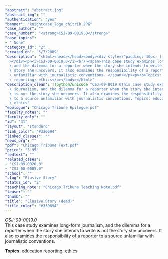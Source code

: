 ```yaml
---
"abstract": "abstract.jpg"
"abstract_img": ""
"authentication": "yes"
"banner": "knightcase_logo_chitrib.JPG"
"case_author": ""
"case_number": "<strong>CSJ-09-0019.0</strong>"
"case_topics":
- " None"
"category_id": "2"
"created_on": "5/7/2009"
"description": "<html><head></head><body><div style=\"padding: 10px; float: right;\"\
  ></div><p><i>CSJ-09-0019.0</i><br/><span>This case study examines long-form journalism,\
  \ and the dilemma for a reporter when the story she intends to write is not the\
  \ story she uncovers. It also examines the responsibility of a reporter to a source\
  \ unfamiliar with journalistic conventions. </span></p><p><b>Topics: </b>education\
  \ reporting; ethics</p></body></html>"
"description_clean": !!python/unicode "CSJ-09-0019.0This case study examines long-form\
  \ journalism, and the dilemma for a reporter when the story she intends to write\
  \ is not the story she uncovers. It also examines the responsibility of a reporter\
  \ to a source unfamiliar with journalistic conventions. Topics: education reporting;\
  \ ethics"
"epologue": "Chicago Tribune Epilogue.pdf"
"faculty_notes": ""
"faculty_only": ""
"id": "31"
"layout": "standard"
"link_color": "#330694"
"linked_classes": ""
"news_org": ""
"pdf": "Chicago Tribune Text.pdf"
"price": "5.95"
"redtext": ""
"related_cases":
- "CSJ-09-0020.0"
- "CSJ-08-0005.0"
"school": ""
"slug": "Elusive Story"
"status_id": "2"
"teaching_note": "Chicago Tribune Teaching Note.pdf"
"teaser": ""
"thumb": ""
"title": "Elusive Story (dead)"
"title_color": "#330694"
---
```

<html><head></head><body><div style="padding: 10px; float: right;"></div><p><i>CSJ-09-0019.0</i><br/><span>This case study examines long-form journalism, and the dilemma for a reporter when the story she intends to write is not the story she uncovers. It also examines the responsibility of a reporter to a source unfamiliar with journalistic conventions. </span></p><p><b>Topics: </b>education reporting; ethics</p></body></html>
